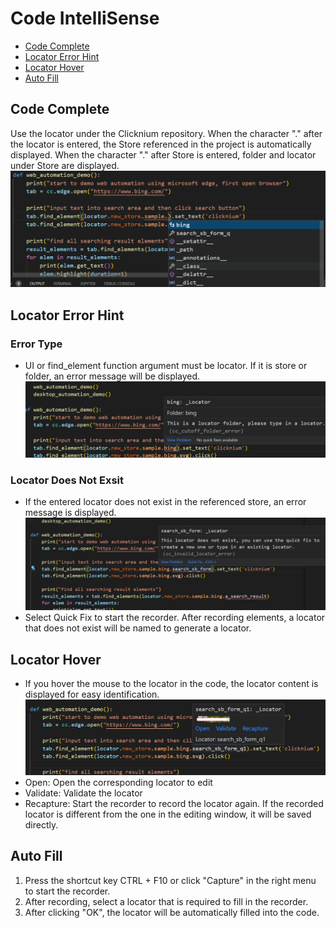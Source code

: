 # Code IntelliSense<!-- {docsify-ignore-all} -->

  - [Code Complete](#code-complete)
  - [Locator Error Hint](#locator-error-hint)
  - [Locator Hover](#locator-hover)
  - [Auto Fill](#auto-fill)


## Code Complete
Use the locator under the Clicknium repository.  When the character "." after the locator is entered, the Store referenced in the project is automatically displayed. When the character "." after Store is entered, folder and locator under  Store are displayed.  
![code complete](../../img/vscode-code-complete.png)

## Locator Error Hint
### Error Type
- UI or find_element function argument must be locator. If it is store or folder, an error message will be displayed.
![type error](../../img/vscode-type-error.png)
### Locator Does Not Exsit
- If the entered locator does not exist in the referenced store, an error message is displayed.
![not exist](../../img/vscode-locator-not-exist.png)
- Select Quick Fix to start the recorder. After recording elements, a locator that does not exist will be named to generate a locator.
  
## Locator Hover
- If you hover the mouse to the locator in the code, the locator content is displayed for easy identification.
![locator hover](../../img/vscode-code-hover.png)
- Open: Open the corresponding locator to edit
- Validate: Validate the locator
- Recapture: Start the recorder to record the locator again. If the recorded locator is different from the one in the editing window, it will be saved directly. 


## Auto Fill
1. Press the shortcut key CTRL + F10 or click  "Capture" in the right menu to start the recorder.
2. After recording, select a locator that is required to fill in the recorder.
3. After clicking "OK", the locator will be automatically filled into the code.